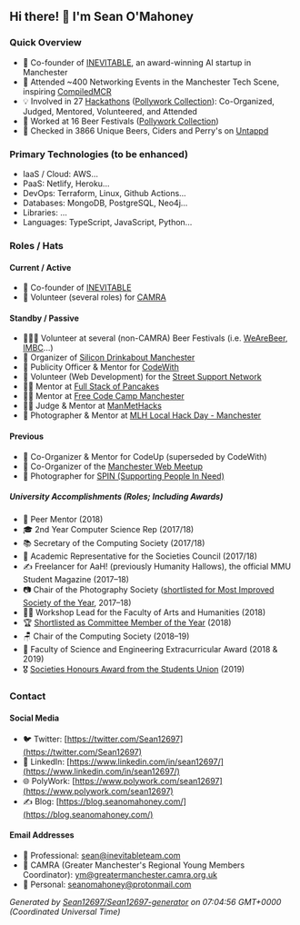 ## Hi there! 👋 I'm Sean O'Mahoney

### Quick Overview

- 🚀 Co-founder of [INEVITABLE](https://inevitableinnovations.com/), an award-winning AI startup in Manchester
- 🤝 Attended ~400 Networking Events in the Manchester Tech Scene, inspiring [CompiledMCR](https://compiledmcr.com/)
- 💡 Involved in 27 [Hackathons](https://hackathon.guide/) ([Pollywork Collection](https://www.polywork.com/sean12697/collections/1081458)): Co-Organized, Judged, Mentored, Volunteered, and Attended
- 🎪 Worked at 16 Beer Festivals ([Pollywork Collection](https://www.polywork.com/sean12697/collections/1081961))
- 🍻 Checked in 3866 Unique Beers, Ciders and Perry's on [Untappd](https://untappd.com/user/sean12697)

### Primary Technologies (to be enhanced)

- IaaS / Cloud: AWS...
- PaaS: Netlify, Heroku...
- DevOps: Terraform, Linux, Github Actions...
- Databases: MongoDB, PostgreSQL, Neo4j...
- Libraries: ...
- Languages: TypeScript, JavaScript, Python...

### Roles / Hats

#### Current / Active

- 👥 Co-founder of [INEVITABLE](https://inevitableinnovations.com/)
- 🙌 Volunteer (several roles) for [CAMRA](https://camra.org.uk/)

#### Standby / Passive

- 🧑‍🤝‍🧑 Volunteer at several (non-CAMRA) Beer Festivals (i.e. [WeAreBeer](https://wearebeer.com/), [IMBC](https://www.indymanbeercon.co.uk/)...)
- 🥂 Organizer of [Silicon Drinkabout Manchester](https://twitter.com/drinkaboutmcr?lang=en)
- 📣 Publicity Officer & Mentor for [CodeWith](https://codewith.org.uk/people/)
- 🤝 Volunteer (Web Development) for the [Street Support Network](https://streetsupport.net/)
- 👨‍🍳 Mentor at [Full Stack of Pancakes](https://www.eventbrite.com/o/full-stack-of-pancakes-14858329308)
- 🧑‍🏫 Mentor at [Free Code Camp Manchester](https://www.facebook.com/groups/free.code.camp.manchester/)
- 👨‍⚖️ Judge & Mentor at [ManMetHacks](https://github.com/helloHackersSociety)
- 📸 Photographer & Mentor at [MLH Local Hack Day - Manchester](https://twitter.com/MMU_LHD)

#### Previous

- 👥 Co-Organizer & Mentor for CodeUp (superseded by CodeWith)
- 📢 Co-Organizer of the [Manchester Web Meetup](https://jamesseanwright.medium.com/the-future-of-manchester-web-meetup-8dbd15b2d677)
- 📸 Photographer for [SPIN (Supporting People In Need)](https://supportingpeopleinneed.org/)

##### University Accomplishments (Roles; Including Awards)

- 👥 Peer Mentor (2018)
- 🎓 2nd Year Computer Science Rep (2017/18)
- 📚 Secretary of the Computing Society (2017/18)
- 👥 Academic Representative for the Societies Council (2017/18)
- ✍️ Freelancer for AaH! (previously Humanity Hallows), the official MMU Student Magazine (2017–18)
- 📷 Chair of the Photography Society ([shortlisted for Most Improved Society of the Year](https://www.theunionmmu.org/articles/society-awards-2018-shortlists-announced), 2017–18)
- 🧑‍🏫 Workshop Lead for the Faculty of Arts and Humanities (2018)
- 🏆 [Shortlisted as Committee Member of the Year](https://www.theunionmmu.org/articles/society-awards-2018-shortlists-announced) (2018)
- 🪑 Chair of the Computing Society (2018–19)
- 🏅 Faculty of Science and Engineering Extracurricular Award (2018 & 2019)
- 🎖️ [Societies Honours Award from the Students Union](https://www.theunionmmu.org/opportunities/societies-awards/2019-winners) (2019)

### Contact

#### Social Media

- 🐦 Twitter: [https://twitter.com/Sean12697](https://twitter.com/Sean12697)
- 💼 LinkedIn: [https://www.linkedin.com/in/sean12697/](https://www.linkedin.com/in/sean12697/)
- 🌐 PolyWork: [https://www.polywork.com/sean12697](https://www.polywork.com/sean12697)
- ✍️ Blog: [https://blog.seanomahoney.com/](https://blog.seanomahoney.com/)

#### Email Addresses

- 📧 Professional: sean@inevitableteam.com
- 📧 CAMRA (Greater Manchester's Regional Young Members Coordinator): ym@greatermanchester.camra.org.uk
- 📧 Personal: seanomahoney@protonmail.com


*Generated by [Sean12697/Sean12697-generator](https://github.com/Sean12697/Sean12697-generator) on 07:04:56 GMT+0000 (Coordinated Universal Time)*